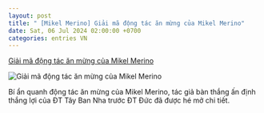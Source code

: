 ```yaml
---
layout: post
title: " [Mikel Merino] Giải mã động tác ăn mừng của Mikel Merino"
date: Sat, 06 Jul 2024 02:00:00 +0700
categories: entries VN
---
```

[Giải mã động tác ăn mừng của Mikel Merino](https://bongdaplus.vn/euro-cup-chau-au/giai-ma-dong-tac-an-mung-cua-mikel-merino-4367912407.html)

![Giải mã động tác ăn mừng của Mikel Merino](https://cdn.bongdaplus.vn/Assets/Media/2024/07/06/98/anh-quyet-dunh-1.jpg)

Bí ẩn quanh động tác ăn mừng của Mikel Merino, tác giả bàn thắng ấn định thắng lợi của ĐT Tây Ban Nha trước ĐT Đức đã được hé mở chi tiết.

